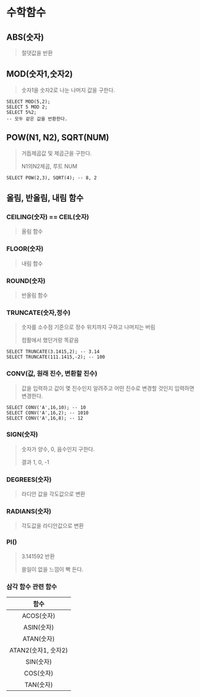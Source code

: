 # 수학함수

## ABS(숫자)

> 절댓값을 반환



## MOD(숫자1,숫자2)

> 숫자1을 숫자2로 나눈 나머지 값을 구한다.

```mysql
SELECT MOD(5,2);
SELECT 5 MOD 2;
SELECT 5%2;
-- 모두 같은 값을 반환한다.
```

## POW(N1, N2), SQRT(NUM)

> 거듭제곱값 및 제곱근을 구한다.
>
> N1의N2제곱, 루트 NUM

```mysql
SELECT POW(2,3), SQRT(4); -- 8, 2
```



## 올림, 반올림, 내림 함수

### CEILING(숫자) == CEIL(숫자)

> 올림 함수

### FLOOR(숫자)

> 내림 함수

### ROUND(숫자)

> 반올림 함수



### TRUNCATE(숫자,정수)

> 숫자를 소수점 기준으로 정수 위치까지 구하고 나머지는 버림
>
> 컴활에서 했던거랑 똑같음

```mysql
SELECT TRUNCATE(3.1415,2); -- 3.14
SELECT TRUNCATE(111.1415,-2); -- 100 
```





### CONV(값, 원래 진수, 변환할 진수)

> 값을 입력하고 값이 몇 진수인지 알려주고 어떤 진수로 변경할 것인지 입력하면 변경한다.

```mysql
SELECT CONV('A',16,10); -- 10
SELECT CONV('A',16,2); -- 1010
SELECT CONV('A',16,8); -- 12
```

### SIGN(숫자)

> 숫자가 양수, 0, 음수인지 구한다.
>
> 결과 1, 0, -1



### DEGREES(숫자)

> 라디안 값을 각도값으로 변환



### RADIANS(숫자)

> 각도값을 라디안값으로 변환



### PI()

> 3.141592 반환
>
> 쓸일이 없을 느낌이 빡 든다.



### 삼각 함수 관련 함수

|        함수         |
| :-----------------: |
|     ACOS(숫자)      |
|     ASIN(숫자)      |
|     ATAN(숫자)      |
| ATAN2(숫자1, 숫자2) |
|      SIN(숫자)      |
|      COS(숫자)      |
|      TAN(숫자)      |

